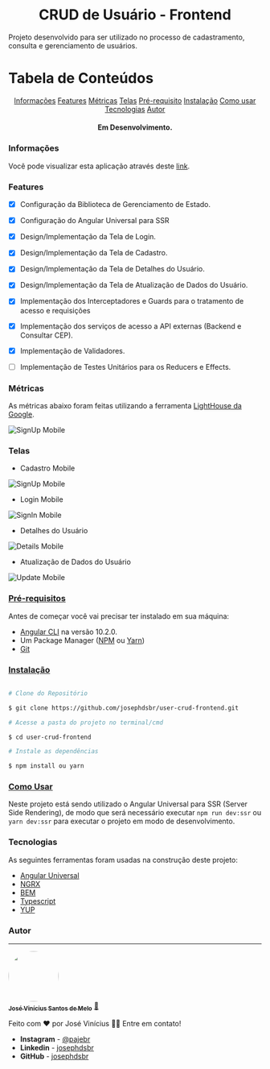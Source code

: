 <h1 align="center">CRUD de Usuário - Frontend</h1>
<p>Projeto desenvolvido para ser utilizado no processo de cadastramento, consulta e gerenciamento de usuários.</p>

Tabela de Conteúdos
===================
<p align="center">
    <a href="#informacoes">Informações</a>
    <a href="#features">Features</a>
    <a href="#metricas">Métricas</a>
    <a href="#telas">Telas</a>
    <a href="#pre-requisito">Pré-requisito</a>
    <a href="#instalacao">Instalação</a>
    <a href="#como-usar">Como usar</a>
    <a href="#tecnologias">Tecnologias</a>
    <a href="#autor">Autor</a>
</p>

<h4 align="center">Em Desenvolvimento.</h4>

### Informações

Você pode visualizar esta aplicação através deste [link](https://obscure-hamlet-90064.herokuapp.com/).

### Features

- [x] Configuração da Biblioteca de Gerenciamento de Estado.
- [x] Configuração do Angular Universal para SSR
- [x] Design/Implementação da Tela de Login.
- [x] Design/Implementação da Tela de Cadastro.
- [x] Design/Implementação da Tela de Detalhes do Usuário.
- [x] Design/Implementação da Tela de Atualização de Dados do Usuário.
- [x] Implementação dos Interceptadores e Guards para o tratamento de acesso e requisições
- [x] Implementação dos serviços de acesso a API externas (Backend e Consultar CEP).
- [x] Implementação de Validadores.
- [ ] Implementação de Testes Unitários para os Reducers e Effects.


### Métricas

As métricas abaixo foram feitas utilizando a ferramenta [LightHouse da Google](https://developers.google.com/web/tools/lighthouse?hl=pt_br).

![SignUp Mobile](github/images/site.PNG)

### Telas

* Cadastro Mobile

![SignUp Mobile](github/images/cadastro.PNG)

* Login Mobile

![SignIn Mobile](github/images/login.PNG)

* Detalhes do Usuário

![Details Mobile](github/images/detalhes.PNG)

* Atualização de Dados do Usuário

![Update Mobile](github/images/update.PNG)

### [Pré-requisitos](#pre-requisitos)

Antes de começar você vai precisar ter instalado em sua máquina:
- [Angular CLI](https://github.com/angular/angular-cli) na versão 10.2.0.
- Um Package Manager ([NPM](https://www.npmjs.com/) ou [Yarn](https://yarnpkg.com/))
- [Git](https://git-scm.com/)

### [Instalação](#instalacao)

```bash

# Clone do Repositório

$ git clone https://github.com/josephdsbr/user-crud-frontend.git

# Acesse a pasta do projeto no terminal/cmd

$ cd user-crud-frontend

# Instale as dependências

$ npm install ou yarn
```
 
### [Como Usar](#como-usar)

Neste projeto está sendo utilizado o Angular Universal para SSR (Server Side Rendering), de modo que será necessário executar ``npm run dev:ssr`` ou `yarn dev:ssr`
para executar o projeto em modo de desenvolvimento.

### Tecnologias

As seguintes ferramentas foram usadas na construção deste projeto:  

- [Angular Universal](https://angular.io/guide/universal)
- [NGRX](https://ngrx.io/)
- [BEM](http://getbem.com/introduction/)
- [Typescript](https://www.typescriptlang.org/)
- [YUP](https://github.com/jquense/yup)

### Autor
---

<a href="https://github.com/josephdsbr">
 <img style="border-radius: 50%;" src="https://avatars1.githubusercontent.com/u/42288345?s=460&u=3173ac53eabc99366999615e7a2623bcb6b1560f&v=4" width="100px;" alt=""/>
 <br />
 <sub><b>José Vinícius Santos de Melo</b></sub></a> <a href="https://github.com/josephdsbr" title="Josephdsbr">🚀</a>

Feito com ❤ por José Vinícius 👋🏽 Entre em contato!

* **Instagram** - [@pajebr](https://www.instagram.com/pajebr/)
* **Linkedin** -  [josephdsbr](https://www.linkedin.com/in/josephdsbr)
* **GitHub** - [josephdsbr](https://github.com/josephdsbr)
